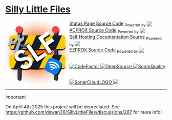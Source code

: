 # [Silly Little Files](https://sillylittle.tech)

<img align="left" src="https://github.com/dswan36/SillyLittleFiles/blob/main/docs/assets/slf.png" height="200" width="200" alt="badge"/>

[Status Page Source Code](https://github.com/dswan36/sillylittle.status) <sub>Powered by [<img width=18 src="https://betterstack.com/assets/favicon-ad4a170f31b6075c4d7ea5e23ce36677b3412bdd2fabc48d1b688bc535c8821c.png"></img>](https://betterstack.com/?_ph=18f837db9f8620-07c6a0eb476ade-4c657b58-1fa400-18f837db9f915c7&_s=18f837dba5677d-06e71c62e075b-4c657b58-1fa400-18f837dba571631&_st=1715898006102)</sub>
\
[ACPROX Source Code](https://github.com/dswan36/acprox) <sub>Powered by [<img width=18 src="https://vercel.com/favicon.ico"></img>](https://vercel.app)</sub>\
[Self Hosting Documentation Source](https://github.com/dswan36/sillylittle.selfhost) <sub>Powered by [<img width=18 src="https://docus.dev/favicon.ico"></img>](https://docus.dev/)</sub>\
[EZPROX Source Code](https://github.com/dswan36/ezprox) <sub>Powered by [<img width=18 src="https://vercel.com/favicon.ico"></img>](https://vercel.app)</sub>

\
<a href="https://www.codefactor.io/repository/github/dswan36/sillylittlefiles/overview/main">
<img src="https://www.codefactor.io/repository/github/dswan36/sillylittlefiles/badge/main" alt="CodeFactor" />
</a>
<a href="https://app.deepsource.com/gh/dswan36/SillyLittleFiles/" target="_blank">
<img alt="DeepSource" title="DeepSource" src="https://app.deepsource.com/gh/dswan36/SillyLittleFiles.svg/?label=active+issues&show_trend=false&token=TNRs88MO0hVNrxbnPGqcgvvb"/>
</a>
<a href="https://sonarcloud.io/summary/new_code?id=DamianSwanAAJHS2_SillyLittleFiles" target="_blank">
<img alt="SonarQuality" title="Sonarcloud" src="https://sonarcloud.io/api/project_badges/measure?project=DamianSwanAAJHS2_SillyLittleFiles&metric=alert_status"/>
</a>
<br>

<br />

<a href="https://sonarcloud.io" target="_blank">
<img title="SonarCloud" alt="SonarCloudLOGO" src="https://sonarcloud.io/images/project_badges/sonarcloud-black.svg"/>
</a>
<a href="https://firebase.google.com" target="_blank">
<img src="https://i.ibb.co/b1R3M7t/Google-Firebase-logo-e1494819679178-1.png" width=275/>
</a>

</center>
<hr>

> [!IMPORTANT]
> On April 4th 2025 this project will be depreciated.
> See https://github.com/dswan36/SillyLittleFiles/discussions/267 for more info!
